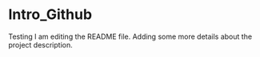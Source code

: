 # Intro_Github
Testing
I am editing the README file. Adding some more details about the project description.
